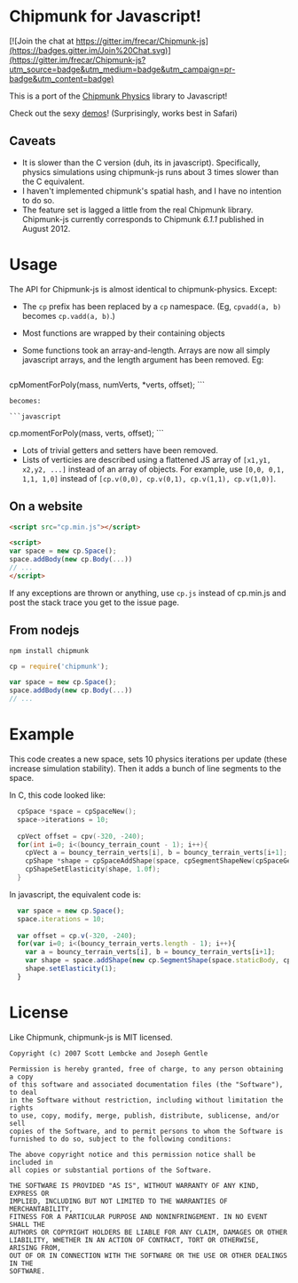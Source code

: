 # Chipmunk for Javascript!

[![Join the chat at https://gitter.im/frecar/Chipmunk-js](https://badges.gitter.im/Join%20Chat.svg)](https://gitter.im/frecar/Chipmunk-js?utm_source=badge&utm_medium=badge&utm_campaign=pr-badge&utm_content=badge)

This is a port of the [Chipmunk Physics](http://chipmunk-physics.net/) library to Javascript!

Check out the sexy [demos](http://dl.dropbox.com/u/2494815/demo/index.html)! (Surprisingly, works best in Safari)

## Caveats

- It is slower than the C version (duh, its in javascript). Specifically, physics simulations using chipmunk-js runs about 3 times slower than the C equivalent.
- I haven't implemented chipmunk's spatial hash, and I have no intention to do so.
- The feature set is lagged a little from the real Chipmunk library. Chipmunk-js currently corresponds to Chipmunk *6.1.1* published in August 2012.

# Usage

The API for Chipmunk-js is almost identical to chipmunk-physics. Except:

- The `cp` prefix has been replaced by a `cp` namespace. (Eg, `cpvadd(a, b)` becomes `cp.vadd(a, b)`.)
- Most functions are wrapped by their containing objects
- Some functions took an array-and-length. Arrays are now all simply javascript arrays, and the length argument has been removed. Eg:

    ```c
cpMomentForPoly(mass, numVerts, *verts, offset);
    ```

    becomes:

    ```javascript
cp.momentForPoly(mass, verts, offset);
    ```

- Lots of trivial getters and setters have been removed.
- Lists of verticies are described using a flattened JS array of `[x1,y1, x2,y2, ...]` instead of an array of objects. For example, use `[0,0, 0,1, 1,1, 1,0]` instead of `[cp.v(0,0), cp.v(0,1), cp.v(1,1), cp.v(1,0)]`.

## On a website

```html
<script src="cp.min.js"></script>

<script>
var space = new cp.Space();
space.addBody(new cp.Body(...))
// ...
</script>
```

If any exceptions are thrown or anything, use `cp.js` instead of cp.min.js and post the stack trace you get to the issue page.

## From nodejs

`npm install chipmunk`

```javascript
cp = require('chipmunk');

var space = new cp.Space();
space.addBody(new cp.Body(...))
// ...
```

# Example

This code creates a new space, sets 10 physics iterations per update (these increase simulation stability). Then it adds a bunch of line segments to the space.

In C, this code looked like:

```C
  cpSpace *space = cpSpaceNew();
  space->iterations = 10;
  
  cpVect offset = cpv(-320, -240);
  for(int i=0; i<(bouncy_terrain_count - 1); i++){
    cpVect a = bouncy_terrain_verts[i], b = bouncy_terrain_verts[i+1];
    cpShape *shape = cpSpaceAddShape(space, cpSegmentShapeNew(cpSpaceGetStaticBody(space), cpvadd(a, offset), cpvadd(b, offset), 0.0f));
    cpShapeSetElasticity(shape, 1.0f);
  }
```

In javascript, the equivalent code is:

```javascript
  var space = new cp.Space();
  space.iterations = 10;
  
  var offset = cp.v(-320, -240);
  for(var i=0; i<(bouncy_terrain_verts.length - 1); i++){
    var a = bouncy_terrain_verts[i], b = bouncy_terrain_verts[i+1];
    var shape = space.addShape(new cp.SegmentShape(space.staticBody, cp.vadd(a, offset), cp.vadd(b, offset), 0));
    shape.setElasticity(1);
  }
```

# License

Like Chipmunk, chipmunk-js is MIT licensed.

```
Copyright (c) 2007 Scott Lembcke and Joseph Gentle

Permission is hereby granted, free of charge, to any person obtaining a copy
of this software and associated documentation files (the "Software"), to deal
in the Software without restriction, including without limitation the rights
to use, copy, modify, merge, publish, distribute, sublicense, and/or sell
copies of the Software, and to permit persons to whom the Software is
furnished to do so, subject to the following conditions:

The above copyright notice and this permission notice shall be included in
all copies or substantial portions of the Software.

THE SOFTWARE IS PROVIDED "AS IS", WITHOUT WARRANTY OF ANY KIND, EXPRESS OR
IMPLIED, INCLUDING BUT NOT LIMITED TO THE WARRANTIES OF MERCHANTABILITY,
FITNESS FOR A PARTICULAR PURPOSE AND NONINFRINGEMENT. IN NO EVENT SHALL THE
AUTHORS OR COPYRIGHT HOLDERS BE LIABLE FOR ANY CLAIM, DAMAGES OR OTHER
LIABILITY, WHETHER IN AN ACTION OF CONTRACT, TORT OR OTHERWISE, ARISING FROM,
OUT OF OR IN CONNECTION WITH THE SOFTWARE OR THE USE OR OTHER DEALINGS IN THE
SOFTWARE.
```
